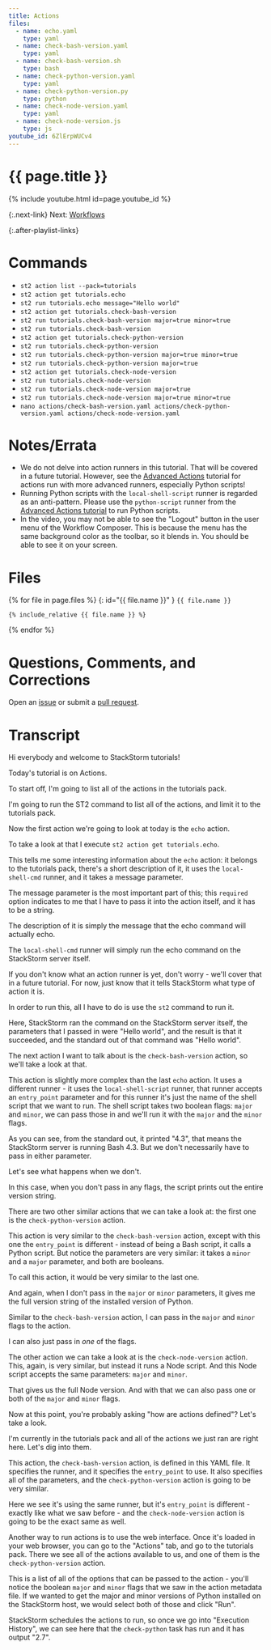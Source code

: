 ```yaml
---
title: Actions
files:
  - name: echo.yaml
    type: yaml
  - name: check-bash-version.yaml
    type: yaml
  - name: check-bash-version.sh
    type: bash
  - name: check-python-version.yaml
    type: yaml
  - name: check-python-version.py
    type: python
  - name: check-node-version.yaml
    type: yaml
  - name: check-node-version.js
    type: js
youtube_id: 6ZlErpWUCv4
---
```


# {{ page.title }} #

{% include youtube.html id=page.youtube_id %}

{:.next-link}
Next: [Workflows](workflows/index.md)

{:.after-playlist-links}
# Commands #

* `st2 action list --pack=tutorials`
* `st2 action get tutorials.echo`
* `st2 run tutorials.echo message="Hello world"`
* `st2 action get tutorials.check-bash-version`
* `st2 run tutorials.check-bash-version major=true minor=true`
* `st2 run tutorials.check-bash-version`
* `st2 action get tutorials.check-python-version`
* `st2 run tutorials.check-python-version`
* `st2 run tutorials.check-python-version major=true minor=true`
* `st2 run tutorials.check-python-version major=true`
* `st2 action get tutorials.check-node-version`
* `st2 run tutorials.check-node-version`
* `st2 run tutorials.check-node-version major=true`
* `st2 run tutorials.check-node-version major=true minor=true`
* `nano actions/check-bash-version.yaml actions/check-python-version.yaml actions/check-node-version.yaml`

# Notes/Errata #

* We do not delve into action runners in this tutorial. That will be covered in a future tutorial. However, see the [Advanced Actions](actions/advanced.md) tutorial for actions run with more advanced runners, especially Python scripts!
* Running Python scripts with the `local-shell-script` runner is regarded as an anti-pattern. Please use the `python-script` runner from the [Advanced Actions tutorial](actions/advanced.md) to run Python scripts.
* In the video, you may not be able to see the "Logout" button in the user menu of the Workflow Composer. This is because the menu has the same background color as the toolbar, so it blends in. You should be able to see it on your screen.

<!--
# Known Bugs #

* The `--json` flag to the `st2` command is supposed to print the results in JSON format, however the command prints the results in JSON format and then prints the results in the normal table format.

# Troubleshooting Tips and Workarounds #

* If you get stuck on part A, refresh the page. The pack list occasionally gets out of date.
-->

# Files #

{% for file in page.files %}
{: id="{{ file.name }}" }
`{{ file.name }}`

```{{ file.type }}
{% include_relative {{ file.name }} %}
```
{% endfor %}

# Questions, Comments, and Corrections #

Open an [issue](https://github.com/stackstorm/tutorials/issues) or submit a [pull request](https://github.com/stackstorm/tutorials/pulls).

# Transcript #

Hi everybody and welcome to StackStorm tutorials!

Today's tutorial is on Actions.

To start off, I'm going to list all of the actions in the tutorials pack.

I'm going to run the ST2 command to list all of the actions, and limit it to the tutorials pack.

Now the first action we're going to look at today is the `echo` action.

To take a look at that I execute `st2 action get tutorials.echo`.

This tells me some interesting information about the `echo` action: it belongs to the tutorials pack, there's a short description of it, it uses the `local-shell-cmd` runner, and it takes a message parameter.

The message parameter is the most important part of this; this `required` option indicates to me that I have to pass it into the action itself, and it has to be a string.

The description of it is simply the message that the echo command will actually echo.

The `local-shell-cmd` runner will simply run the echo command on the StackStorm server itself.

If you don't know what an action runner is yet, don't worry - we'll cover that in a future tutorial. For now, just know that it tells StackStorm what type of action it is.

In order to run this, all I have to do is use the `st2` command to run it.

Here, StackStorm ran the command on the StackStorm server itself, the parameters that I passed in were "Hello world", and the result is that it succeeded, and the standard out of that command was "Hello world".

The next action I want to talk about is the `check-bash-version` action, so we'll take a look at that.

This action is slightly more complex than the last `echo` action. It uses a different runner - it uses the `local-shell-script` runner, that runner accepts an `entry_point` parameter and for this runner it's just the name of the shell script that we want to run. The shell script takes two boolean flags: `major` and `minor`, we can pass those in and we'll run it with the `major` and the `minor` flags.

As you can see, from the standard out, it printed "4.3", that means the StackStorm server is running Bash 4.3. But we don't necessarily have to pass in either parameter.

Let's see what happens when we don't.

In this case, when you don't pass in any flags, the script prints out the entire version string.

There are two other similar actions that we can take a look at: the first one is the `check-python-version` action.

This action is very similar to the `check-bash-version` action, except with this one the `entry_point` is different - instead of being a Bash script, it calls a Python script. But notice the parameters are very similar: it takes a `minor` and a `major` parameter, and both are booleans.

To call this action, it would be very similar to the last one.

And again, when I don't pass in the `major` or `minor` parameters, it gives me the full version string of the installed version of Python.

Similar to the `check-bash-version` action, I can pass in the `major` and `minor` flags to the action.

I can also just pass in _one_ of the flags.

The other action we can take a look at is the `check-node-version` action.
This, again, is very similar, but instead it runs a Node script. And this Node script accepts the same parameters: `major` and `minor`.

That gives us the full Node version.
And with that we can also pass one or both of the `major` and `minor` flags.

Now at this point, you're probably asking "how are actions defined"?
Let's take a look.

I'm currently in the tutorials pack and all of the actions we just ran are right here.
Let's dig into them.

This action, the `check-bash-version` action, is defined in this YAML file.
It specifies the runner, and it specifies the `entry_point` to use. It also specifies all of the parameters, and the `check-python-version` action is going to be very similar.

Here we see it's using the same runner, but it's `entry_point` is different - exactly like what we saw before - and the `check-node-version` action is going to be the exact same as well.

Another way to run actions is to use the web interface.
Once it's loaded in your web browser, you can go to the "Actions" tab, and go to the tutorials pack.
There we see all of the actions available to us, and one of them is the `check-python-version` action.

This is a list of all of the options that can be passed to the action - you'll notice the boolean `major` and `minor` flags that we saw in the action metadata file.
If we wanted to get the major and minor versions of Python installed on the StackStorm host, we would select both of those and click "Run".

StackStorm schedules the actions to run, so once we go into "Execution History", we can see here that the `check-python` task has run and it has output "2.7".
